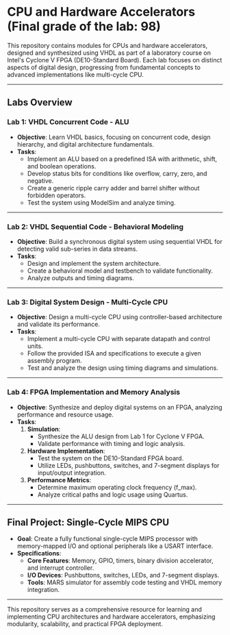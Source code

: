 # CPU and Hardware Accelerators (Final grade of the lab: 98)

This repository contains modules for CPUs and hardware accelerators, designed and synthesized using VHDL as part of a laboratory course on Intel's Cyclone V FPGA (DE10-Standard Board). Each lab focuses on distinct aspects of digital design, progressing from fundamental concepts to advanced implementations like multi-cycle CPU.

---

## Labs Overview

### **Lab 1: VHDL Concurrent Code - ALU**
- **Objective**: Learn VHDL basics, focusing on concurrent code, design hierarchy, and digital architecture fundamentals.
- **Tasks**:
  - Implement an ALU based on a predefined ISA with arithmetic, shift, and boolean operations.
  - Develop status bits for conditions like overflow, carry, zero, and negative.
  - Create a generic ripple carry adder and barrel shifter without forbidden operators.
  - Test the system using ModelSim and analyze timing.

---

### **Lab 2: VHDL Sequential Code - Behavioral Modeling**
- **Objective**: Build a synchronous digital system using sequential VHDL for detecting valid sub-series in data streams.
- **Tasks**:
  - Design and implement the system architecture.
  - Create a behavioral model and testbench to validate functionality.
  - Analyze outputs and timing diagrams.

---

### **Lab 3: Digital System Design - Multi-Cycle CPU**
- **Objective**: Design a multi-cycle CPU using controller-based architecture and validate its performance.
- **Tasks**:
  - Implement a multi-cycle CPU with separate datapath and control units.
  - Follow the provided ISA and specifications to execute a given assembly program.
  - Test and analyze the design using timing diagrams and simulations.

---

### **Lab 4: FPGA Implementation and Memory Analysis**
- **Objective**: Synthesize and deploy digital systems on an FPGA, analyzing performance and resource usage.
- **Tasks**:
  1. **Simulation**:
     - Synthesize the ALU design from Lab 1 for Cyclone V FPGA.
     - Validate performance with timing and logic analysis.
  2. **Hardware Implementation**:
     - Test the system on the DE10-Standard FPGA board.
     - Utilize LEDs, pushbuttons, switches, and 7-segment displays for input/output integration.
  3. **Performance Metrics**:
     - Determine maximum operating clock frequency (f_max).
     - Analyze critical paths and logic usage using Quartus.

---

## Final Project: Single-Cycle MIPS CPU  
- **Goal**: Create a fully functional single-cycle MIPS processor with memory-mapped I/O and optional peripherals like a USART interface.  
- **Specifications**:
  - **Core Features**: Memory, GPIO, timers, binary division accelerator, and interrupt controller.
  - **I/O Devices**: Pushbuttons, switches, LEDs, and 7-segment displays.
  - **Tools**: MARS simulator for assembly code testing and VHDL memory integration.

---

This repository serves as a comprehensive resource for learning and implementing CPU architectures and hardware accelerators, emphasizing modularity, scalability, and practical FPGA deployment.
